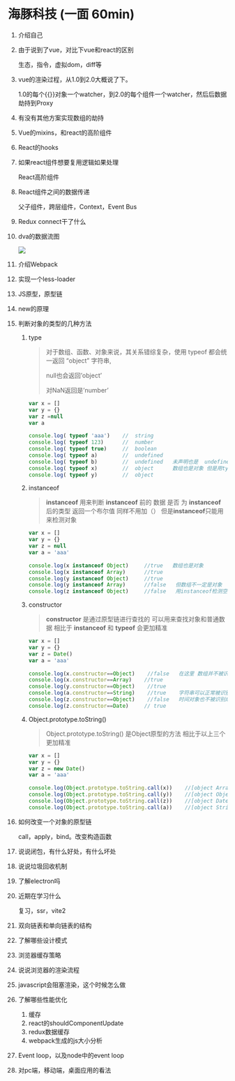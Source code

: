 # 海豚科技 (一面 60min)

1. 介绍自己

2. 由于说到了vue，对比下vue和react的区别

   生态，指令，虚拟dom，diff等

3. vue的渲染过程，从1.0到2.0大概说了下。

   1.0的每个{{}}对象一个watcher，到2.0的每个组件一个watcher，然后后数据劫持到Proxy

4. 有没有其他方案实现数组的劫持

5. Vue的mixins，和react的高阶组件

6. React的hooks

7. 如果react组件想要复用逻辑如果处理

   React高阶组件

8. React组件之间的数据传递

   父子组件，跨层组件，Context，Event Bus

9. Redux connect干了什么

10. dva的数据流图

    ![](https://cdn.jsdelivr.net/gh/claude-hub/cloud-img@main/2021/20210224223608.png)
    
11. 介绍Webpack

12. 实现一个less-loader

13. JS原型，原型链

14. new的原理

15. 判断对象的类型的几种方法

    1. type

       > 对于数组、函数、对象来说，其关系错综复杂，使用 typeof 都会统一返回 “object” 字符串,
       >
       > null也会返回’object’
       >
       > 对NaN返回是’number’ 

       ```javascript
       var x = []
       var y = {}
       var z =null
       var a 
        
       console.log( typeof 'aaa')    //  string
       console.log( typeof 123)      //  number
       console.log( typeof true)     //  boolean
       console.log( typeof a)        //  undefined
       console.log( typeof b)        //  undefined   未声明也是  undefined 
       console.log( typeof x)        //  object      数组也是对象 但是用typeof 不能检测出是数组
       console.log( typeof y)        //  object
       ```

    2. instanceof

       > **instanceof** 用来判断 **instanceof** 前的 数据 是否 为  **instanceof** 后的类型 返回一个布尔值 同样不用加（） 但是**instanceof**只能用来检测对象

       ```javascript
       var x = []
       var y = {}
       var z = null
       var a = 'aaa'
       			
       console.log(x instanceof Object)     //true   数组也是对象
       console.log(x instanceof Array)      //true  
       console.log(y instanceof Object)     //true   
       console.log(y instanceof Array)      //false   但数组不一定是对象
       console.log(z instanceof Object)     //false   用instanceof检测空对象 也是检测不出来的
       ```

    3. constructor

       > **constructor**  是通过原型链进行查找的    可以用来查找对象和普通数据  相比于 **instanceof** 和 **typeof** 会更加精准

       ```javascript
       var x = []
       var y = {}
       var z = Date()
       var a = 'aaa'
       			
       console.log(x.constructor==Object)    //false   在这里 数组并不被识别成对象
       console.log(x.constructor==Array)    //true
       console.log(y.constructor==Object)    //true
       console.log(a.constructor==String)    //true    字符串可以正常被识别
       console.log(z.constructor==Object)    //false   时间对象也不被识别成对象
       console.log(z.constructor==Date)     // true 
       ```

    4. Object.prototype.toString()

       > Object.prototype.toString()  是Object原型的方法 相比于以上三个 更加精准

       ```javascript
       var x = []
       var y = {}
       var z = new Date()
       var a = 'aaa'
       			
       console.log(Object.prototype.toString.call(x))    //[object Array]
       console.log(Object.prototype.toString.call(y))    //[object Object]
       console.log(Object.prototype.toString.call(z))    //[object Date]
       console.log(Object.prototype.toString.call(a))    //[object String]
       ```

16. 如何改变一个对象的原型链

    call，apply，bind。改变构造函数

17. 说说闭包，有什么好处，有什么坏处

18. 说说垃圾回收机制

19. 了解electron吗

20. 近期在学习什么

    复习，ssr，vite2

21. 双向链表和单向链表的结构

22. 了解哪些设计模式

23. 浏览器缓存策略

24. 说说浏览器的渲染流程

25. javascript会阻塞渲染，这个时候怎么做

26. 了解哪些性能优化

    1. 缓存
    2. react的shouldComponentUpdate
    3. redux数据缓存
    4. webpack生成的js大小分析

27. Event loop，以及node中的event loop

28. 对pc端，移动端，桌面应用的看法
